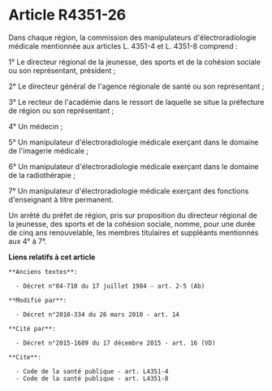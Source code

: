 # Article R4351-26

Dans chaque région, la commission des manipulateurs d'électroradiologie médicale mentionnée aux articles L. 4351-4 et L.
4351-8 comprend : 

1° Le directeur régional de la jeunesse, des sports et de la cohésion sociale ou son représentant, président ; 

2° Le directeur général de l'agence régionale de santé ou son représentant ; 

3° Le recteur de l'académie dans le ressort de laquelle se situe la préfecture de région ou son représentant ; 

4° Un médecin ; 

5° Un manipulateur d'électroradiologie médicale exerçant dans le domaine de l'imagerie médicale ; 

6° Un manipulateur d'électroradiologie médicale exerçant dans le domaine de la radiothérapie ; 

7° Un manipulateur d'électroradiologie médicale exerçant des fonctions d'enseignant à titre permanent. 

Un arrêté du préfet de région, pris sur proposition du directeur régional de la jeunesse, des sports et de la cohésion
sociale, nomme, pour une durée de cinq ans renouvelable, les membres titulaires et suppléants mentionnés aux 4° à 7°.

**Liens relatifs à cet article**

	**Anciens textes**:

	  - Décret n°84-710 du 17 juillet 1984 - art. 2-5 (Ab)

	**Modifié par**:

	  - Décret n°2010-334 du 26 mars 2010 - art. 14

	**Cité par**:

	  - Décret n°2015-1689 du 17 décembre 2015 - art. 16 (VD)

	**Cite**:

	  - Code de la santé publique - art. L4351-4
	  - Code de la santé publique - art. L4351-8
